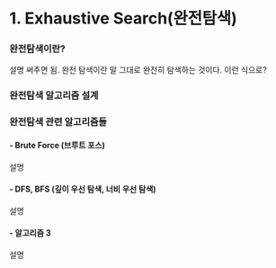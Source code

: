 # 1. Exhaustive Search\(완전탐색\)

### 완전탐색이란?

설명 써주면 됨. 완전 탐색이란 말 그대로 완전히 탐색하는 것이다. 이런 식으로?

### 완전탐색 알고리즘 설계

### 

### 완전탐색 관련 알고리즘들

#### - Brute Force \(브루트 포스\)

설명

#### - DFS, BFS \(깊이 우선 탐색, 너비 우선 탐색\)

설명

#### - 알고리즘 3

설명

